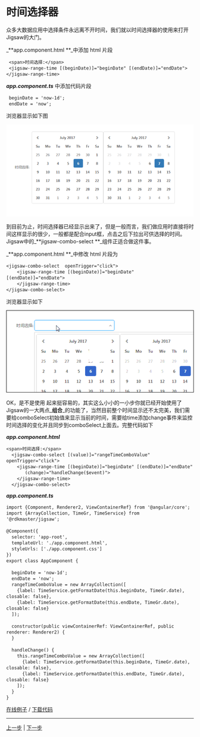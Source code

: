 # 时间选择器

众多大数据应用中选择条件永远离不开时间，我们就以时间选择器的使用来打开Jigsaw的大门。

_**app.component.html  **_中添加 html 片段

```
 <span>时间选择:</span> 
 <jigsaw-range-time [(beginDate)]="beginDate" [(endDate)]="endDate"></jigsaw-range-time>
```

_**app.component.ts**_ 中添加代码片段

```
 beginDate = 'now-1d';
 endDate = 'now';
```

浏览器显示如下图

![](assets/pic_1.png)

到目前为止，时间选择器已经显示出来了，但是一般而言，我们做应用时直接将时间这样显示的很少，一般都是配合input框，点击之后下拉出可供选择的时间。Jigsaw中的_**jigsaw-combo-select  **_组件正适合做这件事。

_**app.component.html  **_中修改 html 片段为

```
<jigsaw-combo-select  openTrigger="click">
    <jigsaw-range-time [(beginDate)]="beginDate" [(endDate)]="endDate">
    </jigsaw-range-time>
</jigsaw-combo-select>
```

浏览器显示如下

![](assets/pic-2.gif)

OK，是不是使用 起来挺容易的，其实这么小小的一小步你就已经开始使用了Jigsaw的一大两点_**组合**_的功能了，当然目前整个时间显示还不太完美，我们需要给comboSelect初始值来显示当前的时间，需要给time添加change事件来监控时间选择的变化并且同步到comboSelect上面去。完整代码如下

_**app.component.html**_

```
<span>时间选择:</span>
  <jigsaw-combo-select [(value)]="rangeTimeComboValue" openTrigger="click">
    <jigsaw-range-time [(beginDate)]="beginDate" [(endDate)]="endDate" 
       (change)="handleChange($event)">
    </jigsaw-range-time>
  </jigsaw-combo-select>
```

_**app.component.ts**_

```
import {Component, Renderer2, ViewContainerRef} from '@angular/core';
import {ArrayCollection, TimeGr, TimeService} from '@rdkmaster/jigsaw';

@Component({
  selector: 'app-root',
  templateUrl: './app.component.html',
  styleUrls: ['./app.component.css']
})
export class AppComponent {

  beginDate = 'now-1d';
  endDate = 'now';
  rangeTimeComboValue = new ArrayCollection([
    {label: TimeService.getFormatDate(this.beginDate, TimeGr.date), closable: false},
    {label: TimeService.getFormatDate(this.endDate, TimeGr.date), closable: false}
  ]);

  constructor(public viewContainerRef: ViewContainerRef, public renderer: Renderer2) {
  }

  handleChange() {
    this.rangeTimeComboValue = new ArrayCollection([
      {label: TimeService.getFormatDate(this.beginDate, TimeGr.date), closable: false},
      {label: TimeService.getFormatDate(this.endDate, TimeGr.date), closable: false}
    ]);
  }
}
```

[在线例子](javascript:alert('建设中')) / [下载代码](https://github.com/rdkmaster/jigsaw-tourist/archive/step-1.zip)

---

[上一步](01-development-environment.md) | [下一步](03-tileselect.md)
